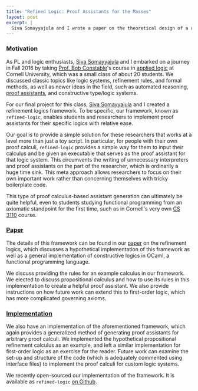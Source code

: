 ```yaml
---
title: "Refined Logic: Proof Assistants for the Masses"
layout: post
excerpt: |
  Siva Somayyajula and I wrote a paper on the theoretical design of a refinement logics proof assistant for our final project in Prof. Bob Constable's undergraduate applied logic class (CS 4860) at Cornell University. We also implemented such an assistant by following our design. We hope that our assistant makes it easier for students/researchers to work with proof assistants based on custom proof calculi via executables.
---
```


### Motivation

As PL and logic enthusiasts, [Siva Somayyajula][siva] and I embarked on a journey in Fall 2016 by taking [Prof. Bob Constable][constable]'s course in [applied logic][] at Cornell University, which was a small class of about 20 students. We discussed classic topics like logic systems, refinement rules, and formal methods, as well as newer ideas in the field, such as automated reasoning, [proof assistants][nuprl], and constructive type/logic systems.

For our final project for this class, [Siva Somayyajula][siva] and I created a refinement logics framework. To be specific, our framework, known as `refined-logic`, enables students and researchers to implement proof assistants for their specific logics with relative ease.

Our goal is to provide a simple solution for these researchers that works at a level more than just a toy script. In particular, for people with their own proof calculi, `refined-logic` provides a simple way for them to input their calculus and be given an executable that serves as the proof assistant for that logic system. This circumvents the writing of unnecessary interpreters and proof assistants on the part of the researcher, which is ordinarily a huge time sink. This meta approach allows researchers to focus on their own important work rather than concerning themselves with tricky boilerplate code.

This type of proof calculus-based assistant generation can ultimately be quite helpful, even to students studying functional programming from an axiomatic standpoint for the first time, such as in Cornell's very own [CS 3110][] course.

### [Paper][]

The details of this framework can be found in our [paper][] on the refinement logics, which discusses a hypothetical implementation of this framework as well as a general implementation of constructive logics in OCaml, a functional programming language.

We discuss providing the rules for an example calculus in our framework. We elected to discuss propositional calculus and how to use its rules in this implementation to create a helpful proof assistant. We also provide instructions on how future work can extend this to first-order logic, which has more complicated governing axioms.

### [Implementation][refined-logic]

We also have an implementation of the aforementioned framework, which again provides a generalized method of generating proof assistants for arbitrary proof calculi. We implemented the hypothetical propositional refinement calculus as an example, and left a similar implementation for first-order logic as an exercise for the reader. Future work can examine the set-up and structure of the code (which is adequately commented using interface files) to implement the proof calculi for custom logic systems.

We recently open-sourced our implementation of the framework. It is available as `refined-logic` [on Github][refined-logic].

[constable]:     http://www.cs.cornell.edu/home/rc
[applied logic]: http://www.cs.cornell.edu/courses/cs4860/2016fa
[nuprl]:         http://www.nuprl.org
[siva]:          http://ssomayyajula.github.io
[refined-logic]: https://github.com/ssomayyajula/refined-logic
[cs 3110]:       http://www.cs.cornell.edu/courses/cs3110/2016sp
[paper]:         {{site.baseurl}}/media/refined-logic.pdf
